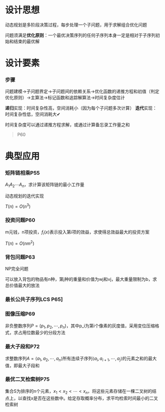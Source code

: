 # 设计思想

动态规划是多阶段决策过程，每步处理一个子问题，用于求解组合优化问题

问题须满足**优化原则**：一个最优决策序列的任何子序列本身一定是相对于子序列初始和结束的最优解





# 设计要素

### 步骤

问题建模→子问题界定→子问题间的依赖关系→优化函数的递推方程和初值（判定优化原则）→主算法→标记函数和追踪解算法→时间复杂度估计

**递归**实现：时间复杂性高，空间消耗小（因为每个子问题多次计算）
**迭代**实现：时间复杂性低，空间消耗大✔

时间复杂度可以通过递推方程求解，或通过计算备忘录工作量之和

> P60





# 典型应用

### 矩阵链相乘P55

$A_1A_2\cdots A_n$，求计算该矩阵链的最小工作量

动态规划的迭代实现

$T(n)=O(n^3)$

### 投资问题P60

m元钱，n项投资，$f_i(x)$表示投入第i项的效益，求使得总效益最大的投资方案

$T(n)=O(nm^2)$

### 背包问题P63

NP完全问题

可以放入背包的物品有n种，第j种的重量和价值为wj和vj，最大重量限制为b，求总价值最大的放法

### 最长公共子序列LCS P65]

### 图像压缩P69

非负整数序列$P=(p_1,p_2,\cdots,p_n)$，其中p_i为第i个像素的灰度值，采用变位压缩格式，求占用位数最少的分段方法

### 最大子段和P72

求整数序列$A=\langle a_1,a_2,\cdots,a_n \rangle$所有连续子序列$\langle a_i,a_{i+1},\cdots,a_j \rangle$的元素之和的最大值，即最大子段和

### 最优二叉检索树P75

集合S为排序的n个元素，$x_1<x_2<\cdots<x_n$，将这些元素存储在一棵二叉树的结点上，以查找x是否在这些数中。给定存取概率分布，求平均检索时间最小的二叉检索树